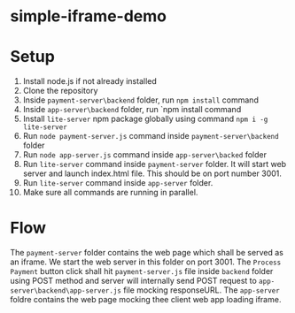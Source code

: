 # simple-iframe-demo

# Setup
1. Install node.js if not already installed
2. Clone the repository
3. Inside `payment-server\backend` folder, run `npm install` command
4. Inside `app-server\backend` folder, run `npm install command
5. Install `lite-server` npm package globally using command `npm i -g lite-server`
6. Run `node payment-server.js` command inside `payment-server\backend` folder
7. Run `node app-server.js` command inside `app-server\backed` folder
8. Run `lite-server` command inside `payment-server` folder. It will start web server and launch index.html file. This should be on port number 3001.
9. Run `lite-server` command inside `app-server` folder.
10. Make sure all commands are running in parallel.

# Flow

The `payment-server` folder contains the web page which shall be served as an iframe. We start the web server in this folder on port 3001.
The `Process Payment` button click shall hit `payment-server.js` file inside `backend` folder using POST method and server will internally send POST request to `app-server\backend\app-server.js` file mocking responseURL. 
The `app-server` foldre contains the web page mocking thee client web app loading iframe.


